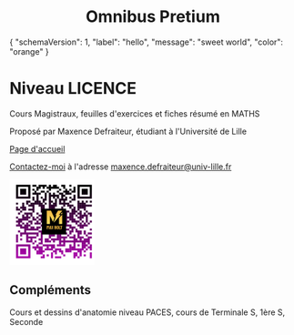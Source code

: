 <h1 align="center"> Omnibus Pretium </h1>

{
  "schemaVersion": 1,
  "label": "hello",
  "message": "sweet world",
  "color": "orange"
}

# Niveau LICENCE 

Cours Magistraux, feuilles d'exercices et fiches résumé en MATHS

Proposé par Maxence Defraiteur, étudiant à l'Université de Lille

[Page d'accueil](Omnibus_Pretium.html)

[Contactez-moi](mailto:maxence.defraiteur@univ-lille.fr) à l'adresse maxence.defraiteur@univ-lille.fr 

  <!-- ![Page de présentation](images/flash.code.maximus.holsonimus.png)  !--> 

<img src="images/flash.code.maximus.holsonimus.png" alt="flash.code"
	title="Page de présentation" width="150" height="150" />

## Compléments 
Cours et dessins d'anatomie niveau PACES, cours de Terminale S, 1ère S, Seconde
